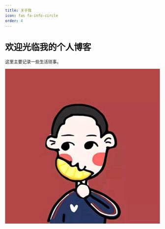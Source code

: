 ```yaml
---
title: 关于我
icon: fas fa-info-circle
order: 4
---
```


# 欢迎光临我的个人博客



这里主要记录一些生活琐事。





<img src="../assets/img/favicons/android-chrome-512x512.png" alt="Avatar"  />